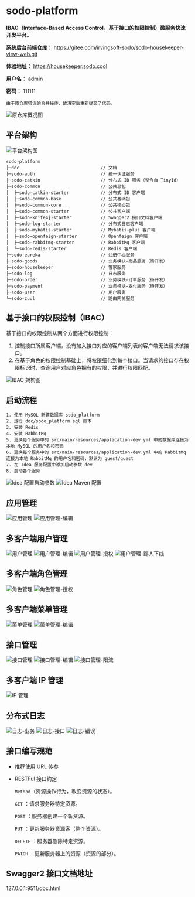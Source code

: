 # sodo-platform

**IBAC（Interface-Based Access Control，基于接口的权限控制）微服务快速开发平台。**

**系统后台前端仓库：** https://gitee.com/irvingsoft-sodo/sodo-housekeeper-view-web.git

**体验地址：** https://housekeeper.sodo.cool

**用户名：** admin

**密码：** 111111

    由于原仓库错误的合并操作，故清空后重新提交了代码。

<img alt="原仓库概况图" src="https://images.gitee.com/uploads/images/2021/0813/163259_993d88d7_7701512.png">

## 平台架构

<img alt="平台架构图" src="./doc/平台架构.png">

    sodo-platform
    ├─doc 					            // 文档
    ├─sodo-auth 			            // 统一认证服务
    ├─sodo-catkin 				        // 分布式 ID 服务（整合自 TinyId）
    ├─sodo-common 					    // 公共总包
    │  ├─sodo-catkin-starter 		    // 分布式 ID 客户端
    │  ├─sodo-common-base 			    // 公共基础包
    │  ├─sodo-common-core 		        // 公共核心包
    │  ├─sodo-common-starter 	        // 公共客户端
    │  ├─sodo-knife4j-starter 	        // Swagger2 接口文档客户端
    │  ├─sodo-log-starter 		        // 分布式日志客户端
    │  ├─sodo-mybatis-starter 	        // Mybatis-plus 客户端
    │  ├─sodo-openfeign-starter         // Openfeign 客户端
    │  ├─sodo-rabbitmq-starter 		    // RabbitMq 客户端
    │  └─sodo-redis-starter 	        // Redis 客户端
    ├─sodo-eureka 					    // 注册中心服务
    ├─sodo-goods 				    	// 业务模块-商品服务（待开发）
    ├─sodo-housekeeper 			    	// 管家服务
    ├─sodo-log 			                // 日志服务
    ├─sodo-order 					    // 业务模块-订单服务（待开发）
    ├─sodo-payment 					    // 业务模块-支付服务（待开发）
    ├─sodo-user 					    // 用户服务
    └─sodo-zuul 					    // 路由网关服务

## 基于接口的权限控制（IBAC）

基于接口的权限控制从两个方面进行权限控制：

1. 控制接口所属客户端，没有加入接口对应的客户端列表的客户端无法请求该接口。
2. 在基于角色的权限控制基础上，将权限细化到每个接口。当请求的接口存在权限标识时，查询用户对应角色拥有的权限，并进行权限匹配。

<img alt="IBAC 架构图" src="doc/基于接口的权限控制.png">

## 启动流程

```
1. 使用 MySQL 新建数据库 sodo_platform
2. 运行 doc/sodo_platform.sql 脚本
3. 安装 Redis
4. 安装 RabbitMq
5. 更换每个服务中的 src/main/resources/application-dev.yml 中的数据库连接为本地 MySQL 的用户名和密码
6. 更换每个服务中的 src/main/resources/application-dev.yml 中的 RabbitMq 连接为本地 RabbitMq 的用户名和密码，默认为 guest/guest
7. 在 Idea 服务配置中添加启动参数 dev
8. 启动各个服务
```

<img alt="Idea 配置启动参数" src="doc/Idea%20配置启动参数.png">
<img alt="Idea Maven 配置" src="doc/Idea%20Maven%20配置.png">

## 应用管理

<img alt="应用管理" src="doc/应用管理.jpg">
<img alt="应用管理-编辑" src="doc/应用管理-编辑.png">

## 多客户端用户管理

<img alt="用户管理" src="doc/用户管理.png">
<img alt="用户管理-编辑" src="doc/用户管理-编辑.png">
<img alt="用户管理-授权" src="doc/用户管理-授权.png">
<img alt="用户管理-踢人下线" src="doc/用户管理-踢人下线.png">

## 多客户端角色管理

<img alt="角色管理" src="doc/角色管理.png">
<img alt="角色管理-授权" src="doc/角色管理-授权.png">

## 多客户端菜单管理

<img alt="菜单管理" src="doc/菜单管理.png">
<img alt="菜单管理-编辑" src="doc/菜单管理-编辑.png">

## 接口管理

<img alt="接口管理" src="doc/接口管理.png">
<img alt="接口管理-编辑" src="doc/接口管理-编辑.png">
<img alt="接口管理-限流" src="doc/接口管理-限流.png">

## 多客户端 IP 管理

<img alt="IP 管理" src="doc/IP 管理.png">

## 分布式日志

<img alt="日志-业务" src="doc/日志-业务.png">
<img alt="日志-接口" src="doc/日志-接口.png">
<img alt="日志-错误" src="doc/日志-错误.png">

## 接口编写规范

* 推荐使用 URL 传参
* RESTFul 接口约定

  `Method`（资源操作行为，改变资源的状态）。

  `GET` ：请求服务器特定资源。

  `POST` ：服务器创建一个新资源。

  `PUT` ：更新服务器资源客（整个资源）。

  `DELETE` ：服务器删除特定资源。

  `PATCH` ：更新服务器上的资源（资源的部分）。

## Swagger2 接口文档地址

127.0.0.1:9511/doc.html

